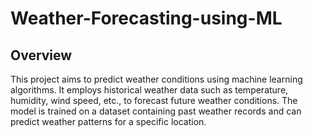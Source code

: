 # Weather-Forecasting-using-ML

## Overview
This project aims to predict weather conditions using machine learning algorithms. It employs historical weather data such as temperature, humidity, wind speed, etc., to forecast future weather conditions. The model is trained on a dataset containing past weather records and can predict weather patterns for a specific location.
